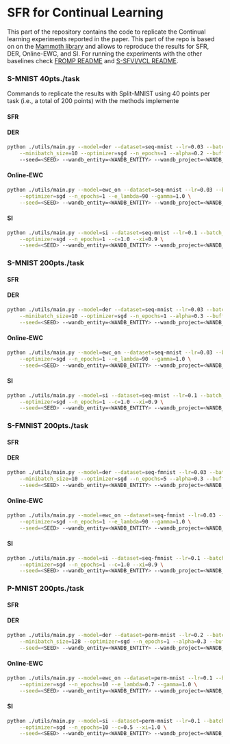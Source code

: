 # SFR for Continual Learning
This part of the repository contains the code to replicate the Continual learning experiments reported in the paper. This part of the repo is based on on the [Mammoth library](https://github.com/aimagelab/mammoth) and allows to reproduce the results for  SFR, DER, Online-EWC, and SI. For running the experiments with the other baselines check [FROMP README](./baselines/fromp/README.md) and [S-SFVI/VCL README](./baselines/S-FSVI/README.md).


### S-MNIST 40pts./task
Commands to replicate the results with Split-MNIST using 40 points per task (i.e., a total of 200 points) with the methods implemente
#### SFR

#### DER
```bash
python ./utils/main.py --model=der --dataset=seq-mnist --lr=0.03 --batch_size=10 \
	--minibatch_size=10 --optimizer=sgd --n_epochs=1 --alpha=0.2 --buffer_size=200 \	
	--seed=<SEED> --wandb_entity=<WANDB_ENTITY> --wandb_project=<WANDB_PROJECT
```

#### Online-EWC
```bash
python ./utils/main.py --model=ewc_on --dataset=seq-mnist --lr=0.03 --batch_size=10 \
	--optimizer=sgd --n_epochs=1 --e_lambda=90 --gamma=1.0 \
	--seed=<SEED> --wandb_entity=<WANDB_ENTITY> --wandb_project=<WANDB_PROJECT>
```

#### SI
```bash
python ./utils/main.py --model=si --dataset=seq-mnist --lr=0.1 --batch_size=10 \
	--optimizer=sgd --n_epochs=1 --c=1.0 --xi=0.9 \
	--seed=<SEED> --wandb_entity=<WANDB_ENTITY> --wandb_project=<WANDB_PROJECT>
```

### S-MNIST 200pts./task
#### SFR

#### DER
```bash
python ./utils/main.py --model=der --dataset=seq-mnist --lr=0.03 --batch_size=10 \
	--minibatch_size=10 --optimizer=sgd --n_epochs=1 --alpha=0.3 --buffer_size=1000 \
	--seed=<SEED> --wandb_entity=<WANDB_ENTITY> --wandb_project=<WANDB_PROJECT>
```

#### Online-EWC
```bash
python ./utils/main.py --model=ewc_on --dataset=seq-mnist --lr=0.03 --batch_size=10 \
	--optimizer=sgd --n_epochs=1 --e_lambda=90 --gamma=1.0 \
	--seed=<SEED> --wandb_entity=<WANDB_ENTITY> --wandb_project=<WANDB_PROJECT>
```
#### SI
```bash
python ./utils/main.py --model=si --dataset=seq-mnist --lr=0.1 --batch_size=10 \
	--optimizer=sgd --n_epochs=1 --c=1.0 --xi=0.9 \
	--seed=<SEED> --wandb_entity=<WANDB_ENTITY> --wandb_project=<WANDB_PROJECT>
```


### S-FMNIST 200pts./task

#### SFR


#### DER
```bash 
python ./utils/main.py --model=der --dataset=seq-fmnist --lr=0.03 --batch_size=10 \
	--minibatch_size=10 --optimizer=sgd --n_epochs=5 --alpha=0.3 --buffer_size=1000 \
	--seed=<SEED> --wandb_entity=<WANDB_ENTITY> --wandb_project=<WANDB_PROJECT>
```

#### Online-EWC
```bash
python ./utils/main.py --model=ewc_on --dataset=seq-fmnist --lr=0.03 --batch_size=10 \
	--optimizer=sgd --n_epochs=1 --e_lambda=90 --gamma=1.0 \
	--seed=<SEED> --wandb_entity=<WANDB_ENTITY> --wandb_project=<WANDB_PROJECT>
```
#### SI
```bash
python ./utils/main.py --model=si --dataset=seq-fmnist --lr=0.1 --batch_size=10 \
	--optimizer=sgd --n_epochs=1 --c=1.0 --xi=0.9 \
	--seed=<SEED> --wandb_entity=<WANDB_ENTITY> --wandb_project=<WANDB_PROJECT>
```
### P-MNIST 200pts./task
#### SFR
#### DER
```bash
python ./utils/main.py --model=der --dataset=perm-mnist --lr=0.2 --batch_size=128 \
	--minibatch_size=128 --optimizer=sgd --n_epochs=1 --alpha=0.3 --buffer_size=2000 \
	--seed=<SEED> --wandb_entity=<WANDB_ENTITY> --wandb_project=<WANDB_PROJECT>
```
#### Online-EWC
```bash
python ./utils/main.py --model=ewc_on --dataset=perm-mnist --lr=0.1 --batch_size=128 \
	--optimizer=sgd --n_epochs=10 --e_lambda=0.7 --gamma=1.0 \
	--seed=<SEED> --wandb_entity=<WANDB_ENTITY> --wandb_project=<WANDB_PROJECT>
```
#### SI
```bash
python ./utils/main.py --model=si --dataset=perm-mnist --lr=0.1 --batch_size=128 \
	--optimizer=sgd --n_epochs=10 --c=0.5 --xi=1.0 \
	--seed=<SEED> --wandb_entity=<WANDB_ENTITY> --wandb_project=<WANDB_PROJECT>
```
